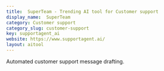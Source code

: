 ```yaml
---
title:  SuperTeam - Trending AI tool for Customer support
display_name:  SuperTeam
category: Customer support
category_slug: customer-support
key: supportagent_ai
website: https://www.supportagent.ai/
layout: aitool
---
```


Automated customer support message drafting.
